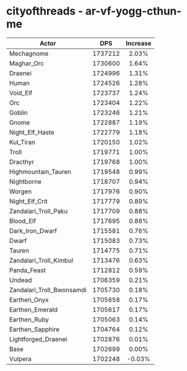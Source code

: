 # cityofthreads - ar-vf-yogg-cthun-me
| Actor | DPS | Increase |
|---|:---:|:---:|
|Mechagnome|1737212|2.03%|
|Maghar_Orc|1730600|1.64%|
|Draenei|1724996|1.31%|
|Human|1724526|1.28%|
|Void_Elf|1723737|1.24%|
|Orc|1723404|1.22%|
|Goblin|1723246|1.21%|
|Gnome|1722887|1.19%|
|Night_Elf_Haste|1722779|1.18%|
|Kul_Tiran|1720150|1.02%|
|Troll|1719771|1.00%|
|Dracthyr|1719768|1.00%|
|Highmountain_Tauren|1719548|0.99%|
|Nightborne|1718707|0.94%|
|Worgen|1717976|0.90%|
|Night_Elf_Crit|1717779|0.89%|
|Zandalari_Troll_Paku|1717709|0.88%|
|Blood_Elf|1717695|0.88%|
|Dark_Iron_Dwarf|1715581|0.76%|
|Dwarf|1715083|0.73%|
|Tauren|1714775|0.71%|
|Zandalari_Troll_Kimbul|1713476|0.63%|
|Panda_Feast|1712812|0.59%|
|Undead|1706359|0.21%|
|Zandalari_Troll_Bwonsamdi|1705730|0.18%|
|Earthen_Onyx|1705658|0.17%|
|Earthen_Emerald|1705617|0.17%|
|Earthen_Ruby|1705063|0.14%|
|Earthen_Sapphire|1704764|0.12%|
|Lightforged_Draenei|1702876|0.01%|
|Base|1702699|0.00%|
|Vulpera|1702248|-0.03%|
